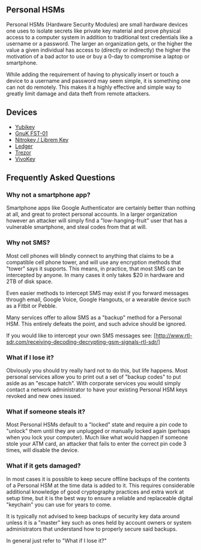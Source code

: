 ## Personal HSMs

Personal HSMs (Hardware Security Modules) are small hardware devices one uses
to isolate secrets like private key material and prove physical access to a
computer system in addition to traditional text credentials like a username
or a password. The larger an organization gets, or the higher the value a
given individual has access to (directly or indirectly) the higher the
motivation of a bad actor to use or buy a 0-day to compromise a laptop or
smartphone.

While adding the requirement of having to physically insert or touch a device
to a username and password may seem simple, it is something one can not do
remotely. This makes it a highly effective and simple way to greatly limit
damage and data theft from remote attackers.

## Devices

- [Yubikey](yubikey.md)
- [GnuK FST-01](gnuk_fst-01.md)
- [Nitrokey / Librem Key](nitrokey.md)
- [Ledger](ledger.md)
- [Trezor](trezor.md)
- [VivoKey](vivokey.md)


## Frequently Asked Questions

### Why not a smartphone app?

Smartphone apps like Google Authenticator are certainly better than nothing at
all, and great to protect personal accounts. In a larger organization however
an attacker will simply find a "low-hanging-fruit" user that has a vulnerable
smartphone, and steal codes from that at will.

### Why not SMS?

Most cell phones will blindly connect to anything that claims to be a
compatible cell phone tower, and will use any encryption methods that "tower"
says it supports. This means, in practice, that most SMS can be intercepted by
anyone. In many cases it only takes $20 in hardware and 2TB of disk space.

Even easier methods to intercept SMS may exist if you forward messages through
email, Google Voice, Google Hangouts, or a wearable device such as a Fitbit or
Pebble.

Many services offer to allow SMS as a "backup" method for a Personal HSM.
This entirely defeats the point, and such advice should be ignored.

If you would like to intercept your own SMS messages see:
[http://www.rtl-sdr.com/receiving-decoding-decrypting-gsm-signals-rtl-sdr/]

### What if I lose it?

Obviously you should try really hard not to do this, but life happens. Most
personal services allow you to print out a set of "backup codes" to put aside
as an "escape hatch". With corporate services you would simply contact a
network administrator to have your existing Personal HSM keys revoked and
new ones issued.

### What if someone steals it?

Most Personal HSMs default to a "locked" state and require a pin code to
"unlock" them until they are unplugged or manually locked again (perhaps when
you lock your computer). Much like what would happen if someone stole your ATM
card, an attacker that fails to enter the correct pin code 3 times, will
disable the device.

### What if it gets damaged?

In most cases it is possible to keep secure offline backups of the contents of
a Personal HSM at the time data is added to it. This requires considerable
additional knowledge of good cryptography practices and extra work at setup
time, but it is the best way to ensure a reliable and replaceable digital
"keychain" you can use for years to come.

It is typically not advised to keep backups of security key data around unless
it is a "master" key such as ones held by account owners or system
administrators that understand how to properly secure said backups.

In general just refer to "What if I lose it?"
